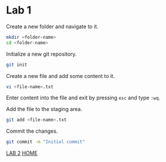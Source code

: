 # Lab 1

Create a new folder and navigate to it.
```bash
mkdir <folder-name>
cd <folder-name>
```

Initialize a new git repository.
```bash
git init
```

Create a new file and add some content to it.
```bash
vi <file-name>.txt
```

Enter content into the file and exit by pressing `esc` and type `:wq`.

Add the file to the staging area.
```bash
git add <file-name>.txt
```

Commit the changes.
```bash
git commit -m "Initial commit"
```

[LAB 2](./l2.md)
[HOME](./../README.md)